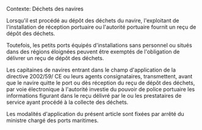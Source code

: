 Contexte: Déchets des navires

Lorsqu'il est procédé au dépôt des déchets du navire, l'exploitant de l'installation de réception portuaire ou l'autorité portuaire fournit un reçu de dépôt des déchets.

Toutefois, les petits ports équipés d'installations sans personnel ou situés dans des régions éloignées peuvent être exemptés de l'obligation de délivrer un reçu de dépôt des déchets.

Les capitaines de navires entrant dans le champ d'application de la directive 2002/59/ CE ou leurs agents consignataires, transmettent, avant que le navire quitte le port ou dès réception du reçu de dépôt des déchets, par voie électronique à l'autorité investie du pouvoir de police portuaire les informations figurant dans le reçu délivré par le ou les prestataires de service ayant procédé à la collecte des déchets.

Les modalités d'application du présent article sont fixées par arrêté du ministre chargé des ports maritimes.